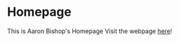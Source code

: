 # Homepage
 This is Aaron Bishop's Homepage
Visit the webpage [here](https://warpaint97.github.io/Homepage/)!

